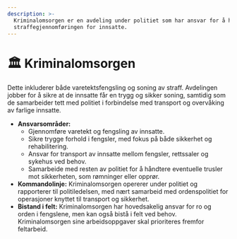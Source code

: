 ```yaml
---
description: >-
  Kriminalomsorgen er en avdeling under politiet som har ansvar for å håndtere
  straffegjennomføringen for innsatte.
---
```


# 🏛️ Kriminalomsorgen

Dette inkluderer både varetektsfengsling og soning av straff. Avdelingen jobber for å sikre at de innsatte får en trygg og sikker soning, samtidig som de samarbeider tett med politiet i forbindelse med transport og overvåking av farlige innsatte.

* **Ansvarsområder:**
  * Gjennomføre varetekt og fengsling av innsatte.
  * Sikre trygge forhold i fengsler, med fokus på både sikkerhet og rehabilitering.
  * Ansvar for transport av innsatte mellom fengsler, rettssaler og sykehus ved behov.
  * Samarbeide med resten av politiet for å håndtere eventuelle trusler mot sikkerheten, som rømninger eller opprør.
* **Kommandolinje:** Kriminalomsorgen opererer under politiet og rapporterer til politiledelsen, med nært samarbeid med ordenspolitiet for operasjoner knyttet til transport og sikkerhet.
* **Bistand i felt:** Kriminalomsorgen har hovedsakelig ansvar for ro og orden i fengslene, men kan også bistå i felt ved behov. Kriminalomsorgen sine arbeidsoppgaver skal prioriteres fremfor feltarbeid.&#x20;
